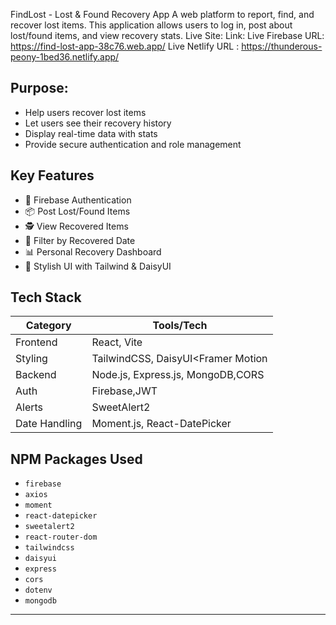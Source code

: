 FindLost - Lost & Found Recovery App
A web platform to report, find, and recover lost items. This application allows users to log in, post about lost/found items, and view recovery stats.
Live Site:
Link: 
Live Firebase URL: https://find-lost-app-38c76.web.app/
Live Netlify URL : https://thunderous-peony-1bed36.netlify.app/



## Purpose:
- Help users recover lost items
- Let users see their recovery history
- Display real-time data with stats
- Provide secure authentication and role management

## Key Features

- 🔐 Firebase Authentication
- 📦 Post Lost/Found Items
- 🕵️ View Recovered Items
- 📅 Filter by Recovered Date
- 📊 Personal Recovery Dashboard
- 🎨 Stylish UI with Tailwind & DaisyUI

## Tech Stack

| Category      | Tools/Tech                                
|---------------|--------------------------------------------
| Frontend      | React, Vite                                
| Styling       | TailwindCSS, DaisyUI<Framer Motion                      |
| Backend       | Node.js, Express.js, MongoDB,CORS               
| Auth          | Firebase,JWT                                  
| Alerts        | SweetAlert2                               
| Date Handling | Moment.js, React-DatePicker               


## NPM Packages Used

- `firebase`
- `axios`
- `moment`
- `react-datepicker`
- `sweetalert2`
- `react-router-dom`
- `tailwindcss`
- `daisyui`
- `express`
- `cors`
- `dotenv`
- `mongodb`

---


